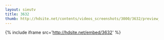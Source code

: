 ```yaml
---
layout: sieutv
title: 3632
thumb: http://hdsite.net/contents/videos_screenshots/3000/3632/preview_360p.mp4.jpg
---
```

{% include iframe src='http://hdsite.net/embed/3632' %}
 
